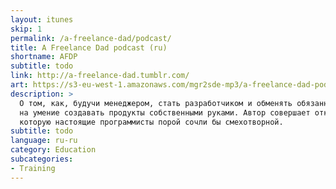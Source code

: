 ```yaml
---
layout: itunes
skip: 1
permalink: /a-freelance-dad/podcast/
title: A Freelance Dad podcast (ru)
shortname: AFDP
subtitle: todo
link: http://a-freelance-dad.tumblr.com/
art: https://s3-eu-west-1.amazonaws.com/mgr2sde-mp3/a-freelance-dad-podcast-cover-art.png
description: >
  О том, как, будучи менеджером, стать разработчиком и обменять обязанности управлять людьми и продуктами
  на умение создавать продукты собственными руками. Автор совершает открытия, анализирует факты и делится информацией,
  которую настоящие программисты порой сочли бы смехотворной.
subtitle: todo
language: ru-ru
category: Education
subcategories:
- Training
---
```


